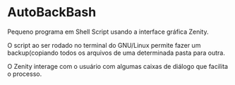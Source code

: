 # AutoBackBash


Pequeno programa em Shell Script usando a interface gráfica Zenity.

O script ao ser rodado no terminal do GNU/Linux permite fazer um backup(copiando todos os arquivos de uma determinada pasta para outra.

O Zenity interage com o usuário com algumas caixas de diálogo que facilita o processo.
